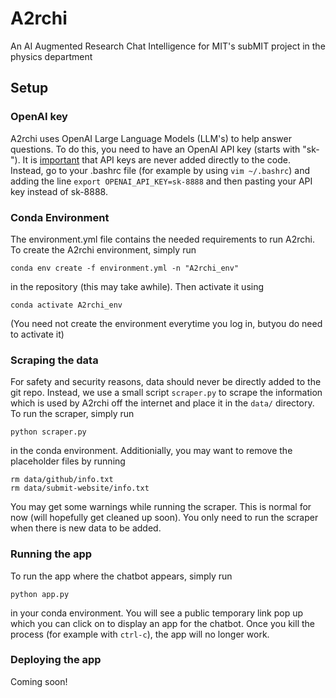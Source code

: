 # A2rchi
An AI Augmented Research Chat Intelligence for MIT's subMIT project in the physics department

## Setup

### OpenAI key

A2rchi uses OpenAI Large Language Models (LLM's) to help answer questions. To do this, you need to have an OpenAI API key (starts with "sk-"). It is [important](https://help.openai.com/en/articles/5112595-best-practices-for-api-key-safety)  that API keys are never added directly to the code. Instead, go to your .bashrc file (for example by using `vim ~/.bashrc`) and adding the line `export OPENAI_API_KEY=sk-8888` and then pasting your API key instead of sk-8888. 

### Conda Environment

The environment.yml file contains the needed requirements to run A2rchi. To create the A2rchi environment, simply run

```
conda env create -f environment.yml -n "A2rchi_env"
```

in the repository (this may take awhile). Then activate it using

```
conda activate A2rchi_env
```

(You need not create the environment everytime you log in, butyou do need to activate it)

### Scraping the data

For safety and security reasons, data should never be directly added to the git repo. Instead, we use a small script `scraper.py` to scrape the information which is used by A2rchi off the internet and place it in the `data/` directory. To run the scraper, simply run

```
python scraper.py
```

in the conda environment. Additionially, you may want to remove the placeholder files by running

```
rm data/github/info.txt
rm data/submit-website/info.txt
```

You may get some warnings while running the scraper. This is normal for now (will hopefully get cleaned up soon). You only need to run the scraper when there is new data to be added.

### Running the app

To run the app where the chatbot appears, simply run 

```
python app.py
```

in your conda environment. You will see a public temporary link pop up which you can click on to display an app for the chatbot. Once you kill the process (for example with `ctrl-c`), the app will no longer work.

### Deploying the app

Coming soon!
